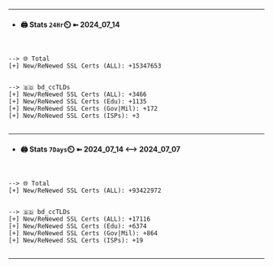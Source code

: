 

---
- #### 🖨️ **Stats** `24Hr`⏲️ ➼ 2024_07_14
```console


--> 🌐 Total
[+] New/ReNewed SSL Certs (ALL): +15347653


--> 🇧🇩 bd_ccTLDs
[+] New/ReNewed SSL Certs (ALL): +3466
[+] New/ReNewed SSL Certs (Edu): +1135
[+] New/ReNewed SSL Certs (Gov|Mil): +172
[+] New/ReNewed SSL Certs (ISPs): +3


```

---
- #### 🖨️ **Stats** `7Days`⏲️ ➼ 2024_07_14 <--> 2024_07_07
```console


--> 🌐 Total
[+] New/ReNewed SSL Certs (ALL): +93422972


--> 🇧🇩 bd_ccTLDs
[+] New/ReNewed SSL Certs (ALL): +17116
[+] New/ReNewed SSL Certs (Edu): +6374
[+] New/ReNewed SSL Certs (Gov|Mil): +864
[+] New/ReNewed SSL Certs (ISPs): +19


```

---

